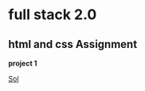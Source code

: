# full stack 2.0

## html and css Assignment 
**project 1**

[Sol](./html%20and%20css%20assignment/Readme.md)